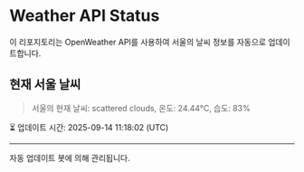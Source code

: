 
# Weather API Status

이 리포지토리는 OpenWeather API를 사용하여 서울의 날씨 정보를 자동으로 업데이트합니다.

## 현재 서울 날씨
> 서울의 현재 날씨: scattered clouds, 온도: 24.44°C, 습도: 83%

⏳ 업데이트 시간: 2025-09-14 11:18:02 (UTC)

---
자동 업데이트 봇에 의해 관리됩니다.
